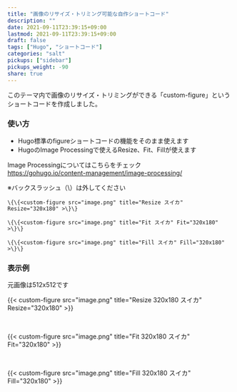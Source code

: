 ```yaml
---
title: "画像のリサイズ・トリミング可能な自作ショートコード"
description: ""
date: 2021-09-11T23:39:15+09:00
lastmod: 2021-09-11T23:39:15+09:00
draft: false
tags: ["Hugo", "ショートコード"]
categories: "salt"
pickups: ["sidebar"]
pickups_weight: -90
share: true
---
```


このテーマ内で画像のリサイズ・トリミングができる「custom-figure」というショートコードを作成しました。

### 使い方
- Hugo標準のfigureショートコードの機能をそのまま使えます
- HugoのImage Processingで使えるResize、Fit、Fillが使えます

Image Processingについてはこちらをチェック  
https://gohugo.io/content-management/image-processing/


※バックスラッシュ（\）は外してください

```
\{\{<custom-figure src="image.png" title="Resize スイカ" Resize="320x180" >\}\}

\{\{<custom-figure src="image.png" title="Fit スイカ" Fit="320x180" >\}\}

\{\{<custom-figure src="image.png" title="Fill スイカ" Fill="320x180" >\}\}

```

### 表示例

元画像は512x512です

{{< custom-figure src="image.png" title="Resize 320x180 スイカ" Resize="320x180" >}}

<br>

{{< custom-figure src="image.png" title="Fit 320x180 スイカ" Fit="320x180" >}}

<br>

{{< custom-figure src="image.png" title="Fill 320x180 スイカ" Fill="320x180" >}}

